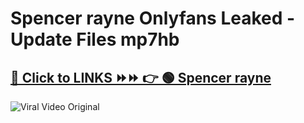 
 # Spencer rayne Onlyfans Leaked - Update Files mp7hb

## <h2><a href="https://clipsfans.com/Spencer_rayne&ref=git">🔗 Click to LINKS ⏩⏩ 👉 🟢 Spencer rayne </a></h2>

<a href="https://clipsfans.com/Spencer_rayne&ref=git" rel="nofollow" data-target="animated-image.originalLink"><img src="https://i.ibb.co.com/xMMVF88/686577567.gif" alt="Viral Video Original" style="max-width: 100%; display: inline-block;" data-target="animated-image.originalImage"></a>

